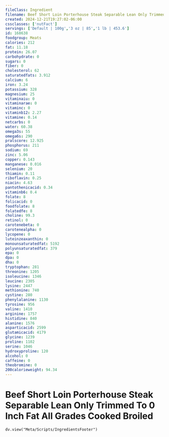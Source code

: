```yaml
---
fileClass: Ingredient
filename: Beef Short Loin Porterhouse Steak Separable Lean Only Trimmed To 0 Inch Fat All Grades Cooked Broiled
created: 2024-12-21T19:27:02-06:00
cssclasses: ['nutFact']
servings: ['Default | 100g','3 oz | 85','1 lb | 453.6']
id: 168638
foodgroup: Meats
calories: 212
fat: 11.18
protein: 26.07
carbohydrate: 0
sugars: 0
fiber: 0
cholesterol: 62
saturatedfats: 3.912
calcium: 6
iron: 3.24
potassium: 328
magnesium: 25
vitaminaiu: 0
vitaminarae: 0
vitaminc: 0
vitaminb12: 2.27
vitamine: 0.14
netcarbs: 0
water: 60.38
omega3s: 55
omega6s: 290
pralscore: 12.925
phosphorus: 211
sodium: 69
zinc: 5.06
copper: 0.143
manganese: 0.016
selenium: 20
thiamin: 0.11
riboflavin: 0.25
niacin: 4.63
pantothenicacid: 0.34
vitaminb6: 0.4
folate: 8
folicacid: 0
foodfolate: 8
folatedfe: 8
choline: 99.3
retinol: 0
carotenebeta: 0
carotenealpha: 0
lycopene: 0
luteinzeaxanthin: 0
monounsaturatedfat: 5192
polyunsaturatedfat: 379
epa: 0
dpa: 0
dha: 0
tryptophan: 281
threonine: 1205
isoleucine: 1346
leucine: 2305
lysine: 2447
methionine: 740
cystine: 280
phenylalanine: 1130
tyrosine: 956
valine: 1410
arginine: 1757
histidine: 840
alanine: 1576
asparticacid: 2599
glutamicacid: 4179
glycine: 1239
proline: 1102
serine: 1046
hydroxyproline: 120
alcohol: 0
caffeine: 0
theobromine: 0
200calorieweight: 94.34
---
```


# Beef Short Loin Porterhouse Steak Separable Lean Only Trimmed To 0 Inch Fat All Grades Cooked Broiled

```dataviewjs
dv.view("Meta/Scripts/IngredientsFooter")
```